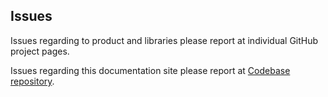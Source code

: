 ## Issues

Issues regarding to product and libraries please report at individual GitHub project pages.

Issues regarding this documentation site please report at [Codebase repository](https://github.com/metaplatform/meta-codebase).